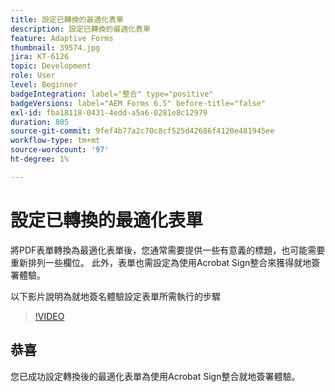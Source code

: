 ```yaml
---
title: 設定已轉換的最適化表單
description: 設定已轉換的最適化表單
feature: Adaptive Forms
thumbnail: 39574.jpg
jira: KT-6126
topic: Development
role: User
level: Beginner
badgeIntegration: label="整合" type="positive"
badgeVersions: label="AEM Forms 6.5" before-title="false"
exl-id: fba18118-0431-4edd-a5a6-0281e8c12979
duration: 805
source-git-commit: 9fef4b77a2c70c8cf525d42686f4120e481945ee
workflow-type: tm+mt
source-wordcount: '97'
ht-degree: 1%

---
```


# 設定已轉換的最適化表單

將PDF表單轉換為最適化表單後，您通常需要提供一些有意義的標題，也可能需要重新排列一些欄位。 此外，表單也需設定為使用Acrobat Sign整合來獲得就地簽署體驗。

以下影片說明為就地簽名體驗設定表單所需執行的步驟

>[!VIDEO](https://video.tv.adobe.com/v/39574?quality=12&learn=on)

## 恭喜

您已成功設定轉換後的最適化表單為使用Acrobat Sign整合就地簽署體驗。

